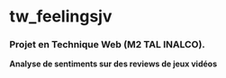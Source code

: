 # tw_feelingsjv

### Projet en Technique Web (M2 TAL INALCO).
**Analyse de sentiments sur des reviews de jeux vidéos**